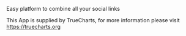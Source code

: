 

Easy platform to combine all your social links

This App is supplied by TrueCharts, for more information please visit https://truecharts.org
